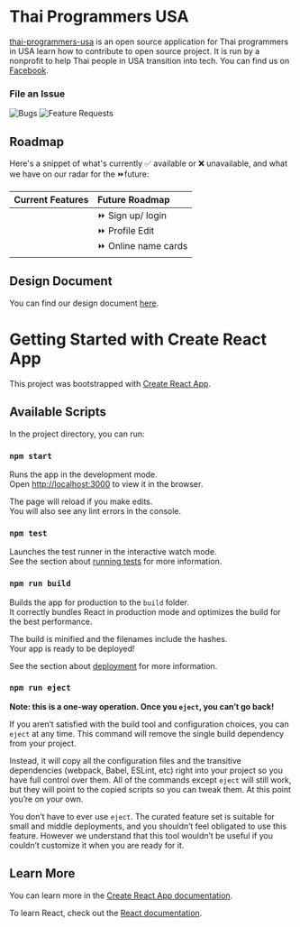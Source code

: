 # Thai Programmers USA
[thai-programmers-usa](https://thai-programmers-usa.github.io) is an open source application for Thai programmers in USA learn how to contribute to open source project. It is run by a nonprofit to help Thai people in USA transition into tech. You can find us on [Facebook](https://www.facebook.com/groups/thaiprogrammersinusa).

### File an Issue

![Bugs](https://img.shields.io/github/issues/thai-programmers-usa/thai-programmers-usa.github.io/bug?label=Bugs) ![Feature Requests](https://img.shields.io/github/issues/thai-programmers-usa/thai-programmers-usa.github.io/feature-request?color=blue&label=Feature%20Requests)

## Roadmap

Here's a snippet of what's currently ✅ available or ❌ unavailable, and what we have on our radar for the ⏩future:

Current Features| Future Roadmap |
|:--|:--|
<br>  | ⏩ Sign up/ login <br> ⏩ Profile Edit <br> ⏩ Online name cards <br> 

## Design Document
You can find our design document [here](https://docs.google.com/document/d/1kbjxt3LQCJ6zL8TL6YDkc6zvmJGwN3lqoU6JE__83i0/edit).

# Getting Started with Create React App

This project was bootstrapped with [Create React App](https://github.com/facebook/create-react-app).

## Available Scripts

In the project directory, you can run:

### `npm start`

Runs the app in the development mode.\
Open [http://localhost:3000](http://localhost:3000) to view it in the browser.

The page will reload if you make edits.\
You will also see any lint errors in the console.

### `npm test`

Launches the test runner in the interactive watch mode.\
See the section about [running tests](https://facebook.github.io/create-react-app/docs/running-tests) for more information.

### `npm run build`

Builds the app for production to the `build` folder.\
It correctly bundles React in production mode and optimizes the build for the best performance.

The build is minified and the filenames include the hashes.\
Your app is ready to be deployed!

See the section about [deployment](https://facebook.github.io/create-react-app/docs/deployment) for more information.

### `npm run eject`

**Note: this is a one-way operation. Once you `eject`, you can’t go back!**

If you aren’t satisfied with the build tool and configuration choices, you can `eject` at any time. This command will remove the single build dependency from your project.

Instead, it will copy all the configuration files and the transitive dependencies (webpack, Babel, ESLint, etc) right into your project so you have full control over them. All of the commands except `eject` will still work, but they will point to the copied scripts so you can tweak them. At this point you’re on your own.

You don’t have to ever use `eject`. The curated feature set is suitable for small and middle deployments, and you shouldn’t feel obligated to use this feature. However we understand that this tool wouldn’t be useful if you couldn’t customize it when you are ready for it.

## Learn More

You can learn more in the [Create React App documentation](https://facebook.github.io/create-react-app/docs/getting-started).

To learn React, check out the [React documentation](https://reactjs.org/).
